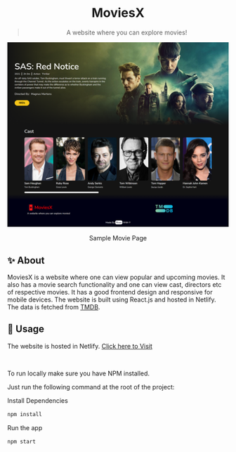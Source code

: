 <h1 align="center">MoviesX</h1>

> <p align="center">A website where you can explore movies!<p>

<img src="./src/styles/movie1.png">
<p align="center">Sample Movie Page</p>

## ✨ About

MoviesX is a website where one can view popular and upcoming movies. It also has a movie search functionality and one can view cast, directors etc of respective movies. It has a good frontend design and responsive for mobile devices. The website is built using React.js and hosted in Netlify. The data is fetched from [TMDB](https://www.themoviedb.org/).

## 🚀 Usage

The website is hosted in Netlify. [Click here to Visit](https://moviesx.netlify.app/)

<br>

To run locally make sure you have NPM installed.

Just run the following command at the root of the project:

Install Dependencies

```sh
npm install
```

Run the app

```sh
npm start
```
